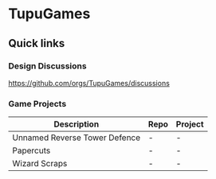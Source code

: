 # TupuGames

## Quick links
### Design Discussions
https://github.com/orgs/TupuGames/discussions

### Game Projects
| Description | Repo | Project |  
| -------- | ------- | ------- |
| Unnamed Reverse Tower Defence | - | - |
| Papercuts | - | - |
| Wizard Scraps | - | - |
